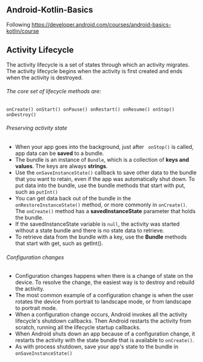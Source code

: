 ## Android-Kotlin-Basics
Following https://developer.android.com/courses/android-basics-kotlin/course 

## Activity Lifecycle
The activity lifecycle is a set of states through which an activity migrates. 
The activity lifecycle begins when the activity is first created and ends when the activity is destroyed.

###### The core set of lifecycle methods are:
``` onCreate() onStart() onPause() onRestart() onResume() onStop() onDestroy() ```

###### Preserving activity state
- When your app goes into the background, just after ``` onStop()```  is called, app data can be **saved** to a bundle. 
- The bundle is an instance of ```Bundle```, which is a collection of **keys and values**. The keys are always **strings**.
- Use the ```onSaveInstanceState()``` callback to save other data to the bundle that you want to retain, even if the app was automatically shut down. 
To put data into the bundle, use the bundle methods that start with put, such as ```putInt()```
- You can get data back out of the bundle in the ```onRestoreInstanceState()``` method, or more commonly in ```onCreate()```. 
The ```onCreate()``` method has a **savedInstanceState** parameter that holds the bundle.
- If the savedInstanceState variable is ```null```, the activity was started without a state bundle and there is no state data to retrieve.
- To retrieve data from the bundle with a key, use the **Bundle** methods that start with get, such as getInt().

###### Configuration changes
- Configuration changes happens when there is a change of state on the device. To resolve the change, the easiest way is to destroy and rebuild the activity.
- The most common example of a configuration change is when the user rotates the device from portrait to landscape mode, or from landscape to portrait mode.
- When a configuration change occurs, Android invokes all the activity lifecycle's shutdown callbacks. 
Then Android restarts the activity from scratch, running all the lifecycle startup callbacks.
- When Android shuts down an app because of a configuration change, it restarts the activity with the state bundle that is available to ```onCreate()```.
- As with process shutdown, save your app's state to the bundle in ```onSaveInstanceState()```
